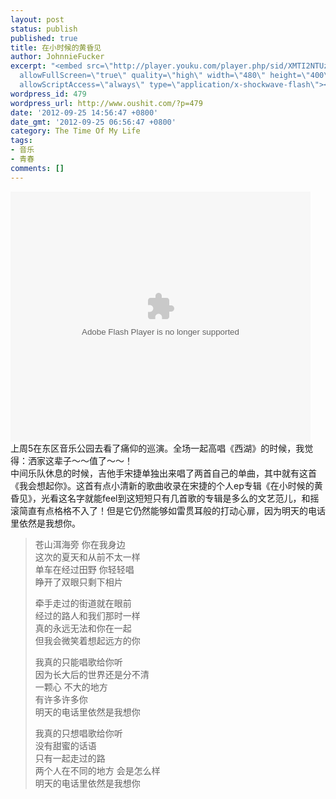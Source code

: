 ```yaml
---
layout: post
status: publish
published: true
title: 在小时候的黄昏见
author: JohnnieFucker
excerpt: "<embed src=\"http://player.youku.com/player.php/sid/XMTI2NTUzNjg0/v.swf\"
  allowFullScreen=\"true\" quality=\"high\" width=\"480\" height=\"400\" align=\"middle\"
  allowScriptAccess=\"always\" type=\"application/x-shockwave-flash\"></embed>\r\n上周5在东区音乐公园去看了痛仰的巡演。全场一起高唱《西湖》的时候，我觉得：洒家这辈子～～值了～～！\r\n中间乐队休息的时候，吉他手宋捷单独出来唱了两首自己的单曲，其中就有这首《我会想起你》。这首有点小清新的歌曲收录在宋捷的个人ep专辑《在小时候的黄昏见》，光看这名字就能feel到这短短只有几首歌的专辑是多么的文艺范儿，和摇滚简直有点格格不入了！但是它仍然能够如雷贯耳般的打动心扉，因为明天的电话里依然是我想你。\r\n"
wordpress_id: 479
wordpress_url: http://www.oushit.com/?p=479
date: '2012-09-25 14:56:47 +0800'
date_gmt: '2012-09-25 06:56:47 +0800'
category: The Time Of My Life
tags:
- 音乐
- 青春
comments: []
---
```

<p><embed src="http://player.youku.com/player.php/sid/XMTI2NTUzNjg0/v.swf" allowFullScreen="true" quality="high" width="480" height="400" align="middle" allowScriptAccess="always" type="application/x-shockwave-flash"></embed><br />
上周5在东区音乐公园去看了痛仰的巡演。全场一起高唱《西湖》的时候，我觉得：洒家这辈子～～值了～～！<br />
中间乐队休息的时候，吉他手宋捷单独出来唱了两首自己的单曲，其中就有这首《我会想起你》。这首有点小清新的歌曲收录在宋捷的个人ep专辑《在小时候的黄昏见》，光看这名字就能feel到这短短只有几首歌的专辑是多么的文艺范儿，和摇滚简直有点格格不入了！但是它仍然能够如雷贯耳般的打动心扉，因为明天的电话里依然是我想你。<br />
<!--break--><a id="more-479"></a></p>
<blockquote><p>
苍山洱海旁 你在我身边<br />
这次的夏天和从前不太一样<br />
单车在经过田野 你轻轻唱<br />
睁开了双眼只剩下相片</p>
<p>牵手走过的街道就在眼前<br />
经过的路人和我们那时一样<br />
真的永远无法和你在一起<br />
但我会微笑着想起远方的你</p>
<p>我真的只能唱歌给你听<br />
因为长大后的世界还是分不清<br />
一颗心 不大的地方<br />
有许多许多你<br />
明天的电话里依然是我想你</p>
<p>我真的只想唱歌给你听<br />
没有甜蜜的话语<br />
只有一起走过的路<br />
两个人在不同的地方 会是怎么样<br />
明天的电话里依然是我想你
</p></blockquote>
